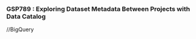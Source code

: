### GSP789 :  Exploring Dataset Metadata Between Projects with Data Catalog 

//BigQuery

```

```


```


```

